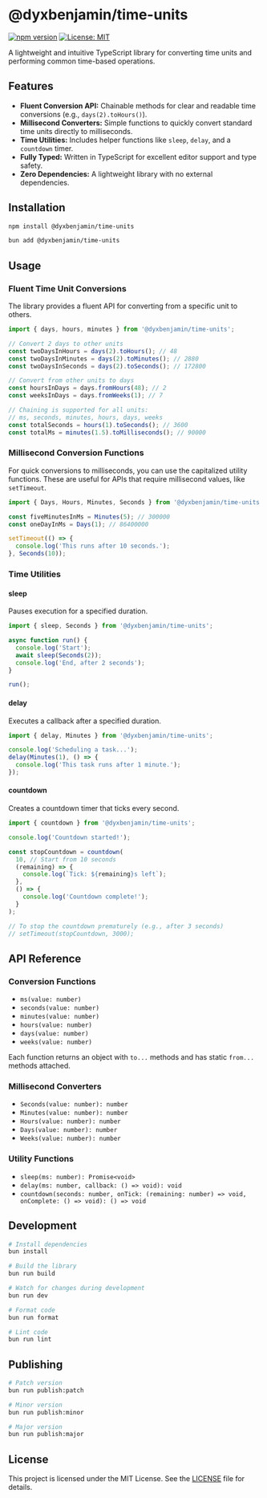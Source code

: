 # @dyxbenjamin/time-units

[![npm version](https://badge.fury.io/js/%40dyxbenjamin%2Ftime-units.svg)](https://badge.fury.io/js/%40dyxbenjamin%2Ftime-units)
[![License: MIT](https://img.shields.io/badge/License-MIT-yellow.svg)](https://opensource.org/licenses/MIT)

A lightweight and intuitive TypeScript library for converting time units and performing common time-based operations.

## Features

- **Fluent Conversion API:** Chainable methods for clear and readable time conversions (e.g., `days(2).toHours()`).
- **Millisecond Converters:** Simple functions to quickly convert standard time units directly to milliseconds.
- **Time Utilities:** Includes helper functions like `sleep`, `delay`, and a `countdown` timer.
- **Fully Typed:** Written in TypeScript for excellent editor support and type safety.
- **Zero Dependencies:** A lightweight library with no external dependencies.

## Installation

```bash
npm install @dyxbenjamin/time-units
```

```bash
bun add @dyxbenjamin/time-units
```

## Usage

### Fluent Time Unit Conversions

The library provides a fluent API for converting from a specific unit to others.

```typescript
import { days, hours, minutes } from '@dyxbenjamin/time-units';

// Convert 2 days to other units
const twoDaysInHours = days(2).toHours(); // 48
const twoDaysInMinutes = days(2).toMinutes(); // 2880
const twoDaysInSeconds = days(2).toSeconds(); // 172800

// Convert from other units to days
const hoursInDays = days.fromHours(48); // 2
const weeksInDays = days.fromWeeks(1); // 7

// Chaining is supported for all units:
// ms, seconds, minutes, hours, days, weeks
const totalSeconds = hours(1).toSeconds(); // 3600
const totalMs = minutes(1.5).toMilliseconds(); // 90000
```

### Millisecond Conversion Functions

For quick conversions to milliseconds, you can use the capitalized utility functions. These are useful for APIs that require millisecond values, like `setTimeout`.

```typescript
import { Days, Hours, Minutes, Seconds } from '@dyxbenjamin/time-units';

const fiveMinutesInMs = Minutes(5); // 300000
const oneDayInMs = Days(1); // 86400000

setTimeout(() => {
  console.log('This runs after 10 seconds.');
}, Seconds(10));
```

### Time Utilities

#### sleep

Pauses execution for a specified duration.

```typescript
import { sleep, Seconds } from '@dyxbenjamin/time-units';

async function run() {
  console.log('Start');
  await sleep(Seconds(2));
  console.log('End, after 2 seconds');
}

run();
```

#### delay

Executes a callback after a specified duration.

```typescript
import { delay, Minutes } from '@dyxbenjamin/time-units';

console.log('Scheduling a task...');
delay(Minutes(1), () => {
  console.log('This task runs after 1 minute.');
});
```

#### countdown

Creates a countdown timer that ticks every second.

```typescript
import { countdown } from '@dyxbenjamin/time-units';

console.log('Countdown started!');

const stopCountdown = countdown(
  10, // Start from 10 seconds
  (remaining) => {
    console.log(`Tick: ${remaining}s left`);
  },
  () => {
    console.log('Countdown complete!');
  }
);

// To stop the countdown prematurely (e.g., after 3 seconds)
// setTimeout(stopCountdown, 3000);
```

## API Reference

### Conversion Functions

- `ms(value: number)`
- `seconds(value: number)`
- `minutes(value: number)`
- `hours(value: number)`
- `days(value: number)`
- `weeks(value: number)`

Each function returns an object with `to...` methods and has static `from...` methods attached.

### Millisecond Converters

- `Seconds(value: number): number`
- `Minutes(value: number): number`
- `Hours(value: number): number`
- `Days(value: number): number`
- `Weeks(value: number): number`

### Utility Functions

- `sleep(ms: number): Promise<void>`
- `delay(ms: number, callback: () => void): void`
- `countdown(seconds: number, onTick: (remaining: number) => void, onComplete: () => void): () => void`

## Development

```bash
# Install dependencies
bun install

# Build the library
bun run build

# Watch for changes during development
bun run dev

# Format code
bun run format

# Lint code
bun run lint
```

## Publishing

```bash
# Patch version
bun run publish:patch

# Minor version
bun run publish:minor

# Major version
bun run publish:major
```

## License

This project is licensed under the MIT License. See the [LICENSE](LICENSE) file for details.
